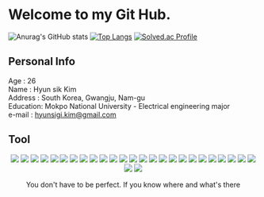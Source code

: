
Welcome to my Git Hub.
=============

![Anurag's GitHub stats](https://github-readme-stats.vercel.app/api?username=Hyunsigikim&show_icons=true&theme=graywhite)
[![Top Langs](https://github-readme-stats.vercel.app/api/top-langs/?username=Hyunsigikim&layout=compact&theme=graywhite)](https://github.com/anuraghazra/github-readme-stats)
[![Solved.ac Profile](http://mazassumnida.wtf/api/generate_badge?boj=hyunsigikim)](https://solved.ac/hyunsigikim)

Personal Info
-------------
Age : 26    
Name : Hyun sik Kim     
Address : South Korea, Gwangju, Nam-gu     
Education: Mokpo National University - Electrical engineering major     
e-mail : hyunsigi.kim@gmail.com


Tool
-------------
<div align="center">
<img src="https://img.shields.io/badge/C-A8B9CC?style=for-the-badge&logo=C&logoColor=white">
<img src="https://img.shields.io/badge/C++-00599C?style=for-the-badge&logo=C%2B%2B&logoColor=white">
<img src="https://img.shields.io/badge/Java-007396?style=for-the-badge&logo=Java&logoColor=white">
<img src="https://img.shields.io/badge/Python-3776AB?style=for-the-badge&logo=Python&logoColor=white">
<img src="https://img.shields.io/badge/HTML-E34F26?style=for-the-badge&logo=HTML5&logoColor=white">
<img src="https://img.shields.io/badge/CSS-1572B6?style=for-the-badge&logo=CSS3&logoColor=white">
<img src="https://img.shields.io/badge/JavaScript-F7DF1E?style=for-the-badge&logo=JavaScript&logoColor=white">
<img src="https://img.shields.io/badge/Bootstrap-7952B3?style=for-the-badge&logo=Bootstrap&logoColor=white">
  
<img src="https://img.shields.io/badge/Django-092E20?style=for-the-badge&logo=Django&logoColor=white">
<img src="https://img.shields.io/badge/Spring-6DB33F?style=for-the-badge&logo=Spring&logoColor=white">
<img src="https://img.shields.io/badge/jQuery-0769AD?style=for-the-badge&logo=jQuery&logoColor=white">
<img src="https://img.shields.io/badge/Oracle-F80000?style=for-the-badge&logo=Oracle&logoColor=white">
<img src="https://img.shields.io/badge/Mysql-4479A1?style=for-the-badge&logo=Mysql&logoColor=white">
<img src="https://img.shields.io/badge/GitHub-181717?style=for-the-badge&logo=GitHub&logoColor=white">
<img src="https://img.shields.io/badge/Flask-000000?style=for-the-badge&logo=Flask&logoColor=white">
<img src="https://img.shields.io/badge/Keras-D00000?style=for-the-badge&logo=Keras&logoColor=white">

<img src="https://img.shields.io/badge/Hadoop-66CCFF?style=for-the-badge&logo=ApacheHadoop&logoColor=white">
<img src="https://img.shields.io/badge/LabVIEW-FFDB00?style=for-the-badge&logo=LabVIEW&logoColor=white">
<img src="https://img.shields.io/badge/Anaconda-44A833?style=for-the-badge&logo=Anaconda&logoColor=white">
<img src="https://img.shields.io/badge/Jupyter-F37626?style=for-the-badge&logo=Jupyter&logoColor=white">
<img src="https://img.shields.io/badge/MatLab-3776AB?style=for-the-badge">
<img src="https://img.shields.io/badge/Apache Tomcat-F8DC75?style=for-the-badge&logo=Apache Tomcat&logoColor=white">
<img src="https://img.shields.io/badge/Amazon AWS-232F3E?style=for-the-badge&logo=Amazon AWS&logoColor=white">
<img src="https://img.shields.io/badge/Visual Studio Code-007ACC?style=for-the-badge&logo=Visual Studio Code&logoColor=white">
<img src="https://img.shields.io/badge/Arduino-00979D?style=for-the-badge&logo=Arduino&logoColor=white">
<img src="https://img.shields.io/badge/Eclipse IDE-2C2255?style=for-the-badge&logo=Eclipse IDE&logoColor=white">
<img src="https://img.shields.io/badge/Raspberry Pi-A22846?style=for-the-badge&logo=Raspberry Pi&logoColor=white">
  
  
  You don't have to be perfect. If you know where and what's there
</div>

